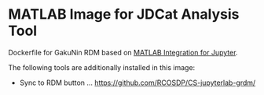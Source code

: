 # MATLAB Image for JDCat Analysis Tool

Dockerfile for GakuNin RDM based on [MATLAB Integration for Jupyter](https://github.com/mathworks-ref-arch/matlab-integration-for-jupyter).

The following tools are additionally installed in this image:

- Sync to RDM button ... https://github.com/RCOSDP/CS-jupyterlab-grdm/

